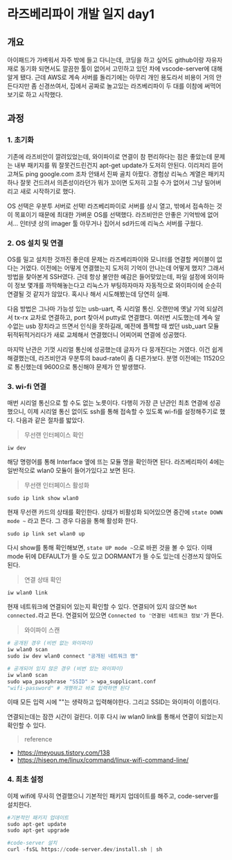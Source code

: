 # 라즈베리파이 개발 일지 day1

## 개요
아이패드가 가벼워서 자주 밖에 들고 다니는데, 코딩을 하고 싶어도 github이랑 자유자재로 동기화 되면서도 깔끔한 툴이 없어서 고민하고 있던 차에 vscode-server에 대해 알게 됐다. 근데 AWS로 계속 서버를 돌리기에는 아무리 개인 용도라서 비용이 거의 안든다지만 좀 신경쓰여서, 집에서 공짜로 놀고있는 라즈베리파이 두 대를 이참에 써먹어 보기로 하고 시작했다. 

## 과정

### 1. 초기화

기존에 라즈비안이 깔려있었는데, 와이파이로 연결이 참 편리하다는 점은 좋았는데 문제는 내부 패키지를 뭐 잘못건드린건지 apt-get update가 도저히 안된다. 이리저리 뜯어고쳐도 ping google.com 조차 안돼서 진짜 골치 아팠다. 경험상 리눅스 계열은 패키지 하나 잘못 건드려서 의존성이라던가 뭐가 꼬이면 도저히 고칠 수가 없어서 그냥 밀어버리고 새로 시작하기로 했다.  

OS 선택은 우분투 서버로 선택! 라즈베리파이로 서버를 상시 열고, 밖에서 접속하는 것이 목표이기 때문에 최대한 가벼운 OS를 선택했다. 라즈비안은 안좋은 기억밖에 없어서... 인터넷 상의 imager 툴 아무거나 집어서 sd카드에 리눅스 서버를 구웠다.

### 2. OS 설치 및 연결

OS를 밀고 설치한 것까진 좋은데 문제는 라즈베리파이와 모니터를 연결할 케이블이 없다는 거였다. 이전에는 어떻게 연결했는지 도저히 기억이 안나는데 어떻게 했지? 그래서 방법을 찾아본게 SSH였다. 근데 항상 불안한 예감은 들어맞았는데, 파일 설정에 와이파이 정보 몇개를 까딱해놓는다고 리눅스가 부팅하자마자 자동적으로 와이파이에 순순히 연결될 것 같지가 않았다. 혹시나 해서 시도해봤는데 당연히 실패.  

다음 방법은 그나마 가능성 있는 usb-uart, 즉 시리얼 통신. 오랜만에 옛날 기억 되살려서 tx-rx 교차로 연결하고, port 찾아서 putty로 연결했다. 여러번 시도했는데 계속 알수없는 usb 장치라고 뜨면서 인식을 못하길래, 예전에 플젝할 때 썼던 usb_uart 모듈 뒤적뒤적거리다가 새로 교체해서 연결했더니 어찌어찌 연결에 성공했다.  

마지막 난관은 기껏 시리얼 통신에 성공했는데 글자가 다 뭉개진다는 거였다. 이건 쉽게 해결했는데, 라즈비안과 우분투의 baud-rate이 좀 다른가보다. 분명 이전에는 11520으로 통신했는데 9600으로 통신해야 문제가 안 발생했다. 

### 3. wi-fi 연결

매번 시리얼 통신으로 할 수도 없는 노릇이다. 다행히 가장 큰 난관인 최초 연결에 성공했으니, 이제 시리얼 통신 없이도 ssh를 통해 접속할 수 있도록 wi-fi를 설정해주기로 했다. 다음과 같은 절차를 밟았다.  

> 무선랜 인터페이스 확인
```
iw dev
```
해당 명령어를 통해 Interface 옆에 뜨는 모듈 명을 확인하면 된다. 라즈베리파이 4에는 일반적으로 wlan0 모듈이 들어가있다고 보면 된다.  

> 무선랜 인터페이스 활성화  
```
sudo ip link show wlan0
```
현재 무선랜 카드의 상태를 확인한다. 상태가 비활성화 되어있으면 중간에 `state DOWN mode ~` 라고 뜬다. 그 경우 다음을 통해 활성화 한다.
```
sudo ip link set wlan0 up
```
다시 show를 통해 확인해보면, `state UP mode ~`으로 바뀐 것을 볼 수 있다. 이때 mode 뒤에 DEFAULT가 뜰 수도 있고 DORMANT가 뜰 수도 있는데 신경쓰지 않아도 된다.

> 연결 상태 확인
```
iw wlan0 link
```
현재 네트워크에 연결되어 있는지 확인할 수 있다. 연결되어 있지 않으면 `Not connected.`라고 뜬다. 연결되어 있으면 `Connected to '연결된 네트워크 정보'`가 뜬다.

> 와이파이 스캔
```py
# 공개된 경우 (비번 없는 와이파이)
iw wlan0 scan
sudo iw dev wlan0 connect "공개된 네트워크 명"
```
```py
# 공개되어 있지 않은 경우 (비번 있는 와이파이)
iw wlan0 scan
sudo wpa_passphrase "SSID" > wpa_supplicant.conf
"wifi-password" # 개행하고 바로 입력하면 된다
```
이때 모든 입력 시에 ""는 생략하고 입력해야한다. 그리고 SSID는 와이파이 이름이다.  

연결되는데는 잠깐 시간이 걸린다. 이후 다시 iw wlan0 link를 통해서 연결이 되었는지 확인할 수 있다. 

> reference  

- https://meyouus.tistory.com/138
- https://hiseon.me/linux/command/linux-wifi-command-line/

### 4. 최초 설정

이제 wifi에 무사히 연결했으니 기본적인 패키지 업데이트를 해주고, code-server를 설치한다.

```py
#기본적인 패키지 업데이트
sudo apt-get update
sudo apt-get upgrade

#code-server 설치
curl -fsSL https://code-server.dev/install.sh | sh
```